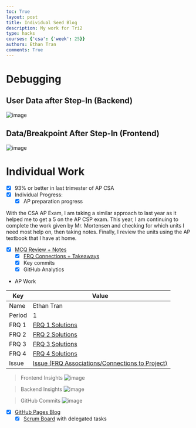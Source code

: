 ```yaml
---
toc: True
layout: post
title: Individual Seed Blog
description: My work for Tri2
type: hacks
courses: {'csa': {'week': 25}}
authors: Ethan Tran
comments: True
---
```


# Debugging 

## User Data after Step-In (Backend)

![image](https://github.com/realethantran/ethanBlog/assets/109186517/acb13256-6f7d-4a70-aa19-73ab6d77a93b)


## Data/Breakpoint After Step-In (Frontend)
![image](https://github.com/realethantran/ethanBlog/assets/109186517/171df7ac-564e-488a-8403-3da656abeaa4)

# Individual Work 

- [x] 93% or better in last trimester of AP CSA
- [x] Individual Progress: 
   - [x] AP preparation progress

With the CSA AP Exam, I am taking a similar approach to last year as it helped me to get a 5 on the AP CSP exam. This year, I am continuing to complete the work given by Mr. Mortensen and checking for which units I need most help on, then taking notes. Finally, I review the units using the AP textbook that I have at home.

- [x] [MCQ Review + Notes](https://ethan.nighthawkcodingsociety.com/2023/12/21/MCQ-Reflections_IPYNB_2_.html)
     - [x] [FRQ Connections + Takeaways](https://github.com/realethantran/ethanRepo/issues/2)
   - [x] Key commits
   - [x] GitHub Analytics
   
- AP Work

<table role="table">
<thead>
<tr>
<th>Key</th>
<th>Value</th>
</tr>
</thead>
<tbody>
<tr>
<td>Name</td>
<td>Ethan Tran</td>
</tr>
<tr>
<td>Period</td>
<td>1</td>
</tr>
<tr>
<td>FRQ 1</td>
<td><a href="https://realethantran.github.io/ethanRepo/2024/02/25/frq1_IPYNB_2_.html" rel="nofollow">FRQ 1 Solutions</a></td>
</tr>
<tr>
<td>FRQ 2</td>
<td><a href="https://realethantran.github.io/ethanRepo/2024/02/25/frq2_IPYNB_2_.html" rel="nofollow">FRQ 2 Solutions</a></td>
</tr>
<tr>
<td>FRQ 3</td>
<td><a href="https://realethantran.github.io/ethanRepo/2024/02/25/frq3_IPYNB_2_.html" rel="nofollow">FRQ 3 Solutions</a></td>
</tr>
<tr>
<td>FRQ 4</td>
<td><a href="https://realethantran.github.io/ethanRepo/2024/02/26/frq4_IPYNB_2_.html" rel="nofollow">FRQ 4 Solutions</a></td>
</tr>
<tr>
<td>Issue</td>
<td><a href="https://github.com/realethantran/ethanRepo/issues/2">Issue (FRQ Associations/Connections to Project)</a></td>
</tr>
</tbody>
</table>

> Frontend Insights 
![image](https://github.com/realethantran/ethanBlog/assets/109186517/8fed2eae-8cd7-406e-b3e2-efe47e2fb6a5)

> Backend Insights 
![image](https://github.com/realethantran/ethanBlog/assets/109186517/adec68b8-f3e5-4528-a398-1238ad587339)

> GitHub Commits
![image](https://github.com/realethantran/ethanBlog/assets/109186517/f830cff4-b361-46d3-8962-343edbd1df87)

- [x] [GitHub Pages Blog](https://realethantran.github.io/ethanRepo/)
  - [x] [Scrum Board](https://github.com/orgs/The-GPT-Warriors/projects/1/views/1?layout=board) with delegated tasks

